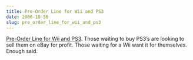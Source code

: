 ```yaml
---
title: Pre-Order Line for Wii and PS3
date: 2006-10-30
slug: pre_order_line_for_wii_and_ps3
---
```

<p><a href="http://www.nintendowiifanboy.com/2006/10/29/toys-r-us-nonsense/">Pre-Order Line for Wii and PS3</a>. Those waiting to buy PS3&#8217;s are looking to sell them on eBay for profit. Those waiting for a Wii want it for themselves. Enough said.</p>